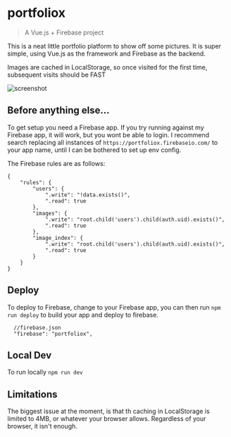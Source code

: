 # portfoliox

> A Vue.js + Firebase project

This is a neat little portfolio platform to show off some pictures.
It is super simple, using Vue.js as the framework and Firebase as the backend.

Images are cached in LocalStorage, so once visited for the first time,
subsequent visits should be FAST

![screenshot](https://i.imgur.com/dI4uheY.jpg)


## Before anything else...

To get setup you need a Firebase app.
If you try running against my Firebase app, it will work, but you wont be able 
to login.
I recommend search replacing all instances of
`https://portfoliox.firebaseio.com/` to your app name, until I can be bothered
to set up env config.

The Firebase rules are as follows:

```
{
    "rules": {
        "users": {
            ".write": "!data.exists()",
            ".read": true
        },
        "images": {
            ".write": "root.child('users').child(auth.uid).exists()",
            ".read": true
        },
        "image_index": {
            ".write": "root.child('users').child(auth.uid).exists()",
            ".read": true
        }
    }
}
```

## Deploy

To deploy to Firebase, change to your Firebase app, you can then run
`npm run deploy` to build your app and deploy to firebase.

```
  //firebase.json
  "firebase": "portfoliox",
```

## Local Dev

To run locally `npm run dev`

## Limitations

The biggest issue at the moment, is that th caching in LocalStorage is limited
to 4MB, or whatever your browser allows. Regardless of your browser, it isn't
enough.
